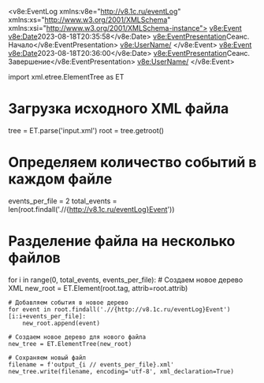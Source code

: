 <?xml version="1.0" encoding="UTF-8"?>
<v8e:EventLog xmlns:v8e="http://v8.1c.ru/eventLog" xmlns:xs="http://www.w3.org/2001/XMLSchema" xmlns:xsi="http://www.w3.org/2001/XMLSchema-instance">
	<v8e:Event>
		<v8e:Date>2023-08-18T20:35:58</v8e:Date>
		<v8e:EventPresentation>Сеанс. Начало</v8e:EventPresentation>
		<v8e:UserName/>
	</v8e:Event>
	<v8e:Event>
		<v8e:Date>2023-08-18T20:36:00</v8e:Date>
		<v8e:EventPresentation>Сеанс. Завершение</v8e:EventPresentation>
		<v8e:UserName/>
	</v8e:Event>



import xml.etree.ElementTree as ET

# Загрузка исходного XML файла
tree = ET.parse('input.xml')
root = tree.getroot()

# Определяем количество событий в каждом файле
events_per_file = 2
total_events = len(root.findall('.//{http://v8.1c.ru/eventLog}Event'))

# Разделение файла на несколько файлов
for i in range(0, total_events, events_per_file):
    # Создаем новое дерево XML
    new_root = ET.Element(root.tag, attrib=root.attrib)
    
    # Добавляем события в новое дерево
    for event in root.findall('.//{http://v8.1c.ru/eventLog}Event')[i:i+events_per_file]:
        new_root.append(event)
    
    # Создаем новое дерево для нового файла
    new_tree = ET.ElementTree(new_root)
    
    # Сохраняем новый файл
    filename = f'output_{i // events_per_file}.xml'
    new_tree.write(filename, encoding='utf-8', xml_declaration=True)
